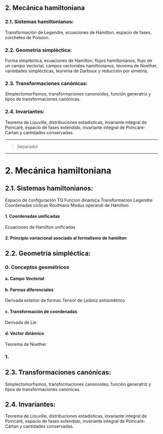 
## 2. Mecánica hamiltoniana

### 2.1. Sistemas hamiltonianos:
Transformación de Legendre,
ecuaciones de Hamilton,
espacio de fases,
corchetes de Poisson.

### 2.2. Geometría simpléctica:
Forma simpléctica,
ecuaciones de Hamilton,
flujos hamiltonianos,
flujo de un campo vectorial,
campos vectoriales hamiltonianos,
teorema de Noether,
variedades simplécticas,
teorema de Darboux y reducción por simetría.

### 2.3. Transformaciones canónicas:
Simplectomorfismos,
transformaciones canonoides,
función generatriz y tipos de transformaciones canónicas.

### 2.4. Invariantes:
Teorema de Liouville,
distribuciones estadísticas,
invariante integral de Poincaré,
espacio de fases extendido,
invariante integral de Poincaré-Cartan y cantidades conservadas.

---

> Separador

---


# 2. Mecánica hamiltoniana

## 2.1. Sistemas hamiltonianos:

Espacio de configuración TQ
Funcion dinamica
Transformacion Legendre
Coordenadas cíclicas
Routhiano
Modus operandi de Hamilton
#### 1. Coordenadas unificadas
Ecuaciones de Hamilton unificadas
#### 2. Principio variacional asociado al formalismo de hamilton


## 2.2. Geometría simpléctica: 

### 0. Conceptos geométricos
#### a. Campo Vectorial
#### b. Formas diferenciales
Derivada exterior de formas
Tensor de Leibniz antisimétrico
#### c. Transformación de coordenadas
Derivada de Lie
#### d. Vector dinámico
Teorema de Noether

### 1. 

## 2.3. Transformaciones canónicas:
Simplectomorfismos,
transformaciones canonoides,
función generatriz y tipos de transformaciones canónicas.

## 2.4. Invariantes:
Teorema de Liouville,
distribuciones estadísticas,
invariante integral de Poincaré,
espacio de fases extendido,
invariante integral de Poincaré-Cartan y cantidades conservadas.

<!--stackedit_data:
eyJoaXN0b3J5IjpbLTQyOTQ2NDY3M119
-->